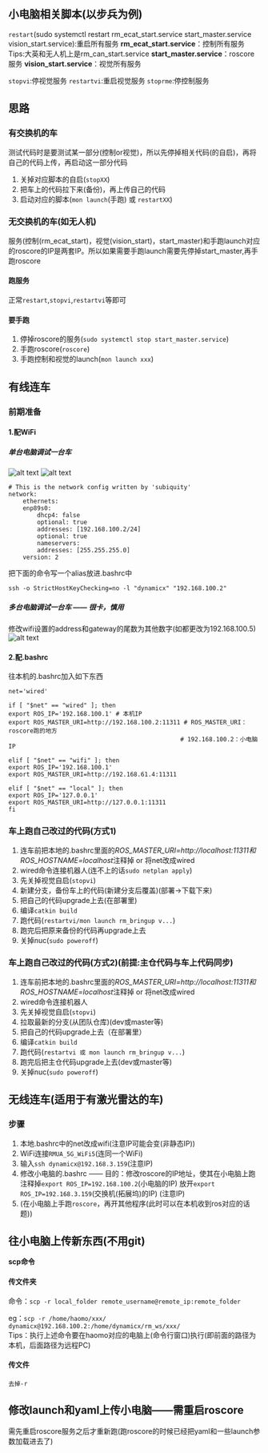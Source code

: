 ## 小电脑相关脚本(以步兵为例)

`restart`(sudo systemctl restart rm_ecat_start.service start_master.service vision_start.service):重启所有服务
**rm_ecat_start.service**：控制所有服务
Tips:大英和无人机上是rm_can_start.service
**start_master.service**：roscore服务
**vision_start.service**：视觉所有服务

`stopvi`:停视觉服务
`restartvi`:重启视觉服务
`stoprme`:停控制服务

## 思路

### 有交换机的车
测试代码时是要测试某一部分(控制or视觉)，所以先停掉相关代码(的自启)，再将自己的代码上传，再启动这一部分代码
1. 关掉对应脚本的自启(`stopXX`)
2. 把车上的代码拉下来(备份)，再上传自己的代码
3. 启动对应的脚本(`mon launch`(手跑) 或 `restartXX`)

### 无交换机的车(如无人机)
服务(控制(rm_ecat_start)，视觉(vision_start)，start_master)和手跑launch对应的roscore的IP是两套IP。所以如果需要手跑launch需要先停掉start_master,再手跑roscore

#### 跑服务
正常`restart`,`stopvi`,`restartvi`等即可

#### 要手跑
1. 停掉roscore的服务(`sudo systemctl stop start_master.service`)
2. 手跑roscore(`roscore`)
3. 手跑控制和视觉的launch(`mon launch xxx`)

## 有线连车

### 前期准备
#### 1.配WiFi

##### 单台电脑调试一台车
![alt text](../md中的图片/配WiFi_1.jpg)
![alt text](../md中的图片/配WiFi_2.jpg)

```
# This is the network config written by 'subiquity'
network:
    ethernets:
    enp89s0:
        dhcp4: false
        optional: true
        addresses: [192.168.100.2/24]
        optional: true
        nameservers:
        addresses: [255.255.255.0]
    version: 2
```

把下面的命令写一个alias放进.bashrc中
```
ssh -o StrictHostKeyChecking=no -l "dynamicx" "192.168.100.2"
```

##### 多台电脑调试一台车 —— 很卡，慎用
修改wifi设置的address和gateway的尾数为其他数字(如都更改为192.168.100.5)
![alt text](../md中的图片/配WIFI_多电脑.png)

#### 2.配.bashrc
往本机的.bashrc加入如下东西
```shell
net='wired'

if [ "$net" == "wired" ]; then
export ROS_IP='192.168.100.1' # 本机IP
export ROS_MASTER_URI=http://192.168.100.2:11311 # ROS_MASTER_URI：roscore跑的地方    
                                                # 192.168.100.2：小电脑IP

elif [ "$net" == "wifi" ]; then
export ROS_IP='192.168.100.1'
export ROS_MASTER_URI=http://192.168.61.4:11311

elif [ "$net" == "local" ]; then
export ROS_IP='127.0.0.1'
export ROS_MASTER_URI=http://127.0.0.1:11311
fi
```

### 车上跑自己改过的代码(方式1)

1. 连车前把本地的.bashrc里面的*ROS_MASTER_URI=http://localhost:11311和ROS_HOSTNAME=localhost*注释掉
    or 将net改成wired
2. wired命令连接机器人(连不上的话`sudo netplan apply`)
3. 先关掉视觉自启(`stopvi`)
4. 新建分支，备份车上的代码(新建分支后覆盖)(部署->下载下来)
5. 把自己的代码upgrade上去(在部署里)
6. 编译`catkin build`
7. 跑代码(`restartvi/mon launch rm_bringup v...`)
8. 跑完后把原来备份的代码再upgrade上去
9. 关掉nuc(`sudo poweroff`)

### 车上跑自己改过的代码(方式2)(前提:主仓代码与车上代码同步)
1. 连车前把本地的.bashrc里面的*ROS_MASTER_URI=http://localhost:11311和ROS_HOSTNAME=localhost*注释掉
    or 将net改成wired
2. wired命令连接机器人
3. 先关掉视觉自启(`stopvi`)
4. 拉取最新的分支(从团队仓库)(dev或master等)
5. 把自己的代码upgrade上去（在部署里）
6. 编译`catkin build`
7. 跑代码(`restartvi 或 mon launch rm_bringup v...`)
8. 跑完后把主仓代码upgrade上去(dev或master等)
9. 关掉nuc(`sudo poweroff`)


## 无线连车(适用于有激光雷达的车)

### 步骤
1. 本地.bashrc中的net改成wifi(注意IP可能会变(非静态IP))
2. WiFi连接`RMUA_5G_WiFi5`(连同一个WiFi)
3. 输入`ssh dynamicx@192.168.3.159`(注意IP)
4. 修改小电脑的.bashrc —— 目的：修改roscore的IP地址，使其在小电脑上跑
    注释掉`export ROS_IP=192.168.100.2`(小电脑的IP)
    放开`export ROS_IP=192.168.3.159`(交换机(拓展坞)的IP)
    (注意IP)
5. (在小电脑上手跑`roscore`，再开其他程序(此时可以在本机收到ros对应的话题))


## 往小电脑上传新东西(不用git)
**scp命令**

#### 传文件夹
命令：`scp -r local_folder remote_username@remote_ip:remote_folder` 

eg：`scp -r /home/haomo/xxx/ dynamicx@192.168.100.2:/home/dynamicx/rm_ws/xxx/`   
Tips：执行上述命令要在haomo对应的电脑上(命令行窗口)执行(即前面的路径为本机，后面路径为远程PC)

#### 传文件
`去掉-r`

## 修改launch和yaml上传小电脑——需重启roscore
需先重启roscore服务之后才重新跑(跑roscore的时候已经把yaml和一些launch参数加载进去了)

